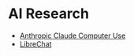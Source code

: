 # AI Research

- [Anthropic Claude Computer Use](https://docs.anthropic.com/en/docs/build-with-claude/computer-use)
- [LibreChat](https://github.com/danny-avila/LibreChat)

